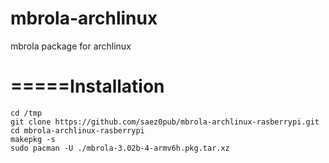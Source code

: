 mbrola-archlinux
================

mbrola package for archlinux

=====Installation
=================
```
cd /tmp
git clone https://github.com/saez0pub/mbrola-archlinux-rasberrypi.git
cd mbrola-archlinux-rasberrypi
makepkg -s
sudo pacman -U ./mbrola-3.02b-4-armv6h.pkg.tar.xz 
```
